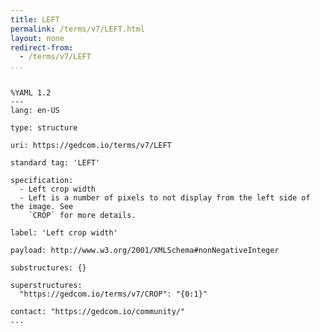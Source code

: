 ```yaml
---
title: LEFT
permalink: /terms/v7/LEFT.html
layout: none
redirect-from:
  - /terms/v7/LEFT
...
```


```

%YAML 1.2
---
lang: en-US

type: structure

uri: https://gedcom.io/terms/v7/LEFT

standard tag: 'LEFT'

specification:
  - Left crop width
  - Left is a number of pixels to not display from the left side of the image. See
    `CROP` for more details.

label: 'Left crop width'

payload: http://www.w3.org/2001/XMLSchema#nonNegativeInteger

substructures: {}

superstructures:
  "https://gedcom.io/terms/v7/CROP": "{0:1}"

contact: "https://gedcom.io/community/"
...

```
